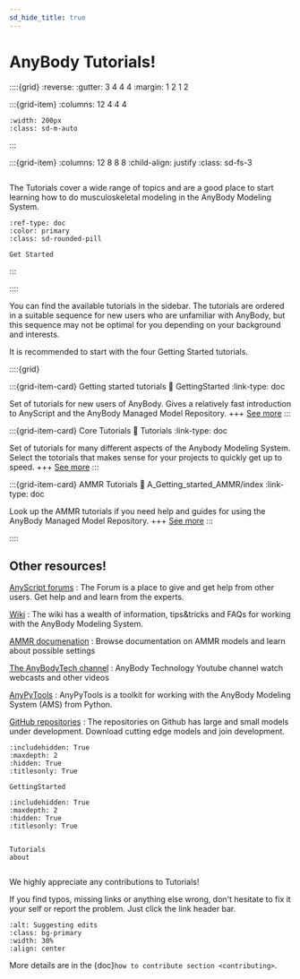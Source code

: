 ```yaml
---
sd_hide_title: true
---
```

# AnyBody Tutorials!

::::{grid}
:reverse:
:gutter: 3 4 4 4
:margin: 1 2 1 2

:::{grid-item}
:columns: 12 4 4 4

```{image} _static/AnyBodyTutorials.svg
:width: 200px
:class: sd-m-auto
```

:::

:::{grid-item}
:columns: 12 8 8 8
:child-align: justify
:class: sd-fs-3

```{rubric} Tutorials for the AnyBody Modeling System
```

The Tutorials cover a wide range of topics and are a good place to start learning how to
do musculoskeletal modeling in the AnyBody Modeling System.

```{button-ref} A_Getting_started/intro
:ref-type: doc
:color: primary
:class: sd-rounded-pill

Get Started
```

:::

::::



You can find the available tutorials in the sidebar. The tutorials are ordered in a suitable sequence for
new users who are unfamiliar with AnyBody, but this sequence may not be optimal
for you depending on your background and interests.

It is recommended to start with the four Getting Started tutorials.

::::{grid}

:::{grid-item-card} Getting started tutorials
:link: GettingStarted
:link-type: doc

Set of tutorials for new users of AnyBody. Gives a relatively fast introduction to AnyScript and the AnyBody Managed Model Repository.
+++
[See more](GettingStarted.md)
:::

:::{grid-item-card} Core Tutorials
:link: Tutorials
:link-type: doc

Set of tutorials for many different aspects of the Anybody Modeling System. Select the totorials that makes sense for your projects to quickly get up to speed.
+++
[See more](Tutorials.md)
:::

:::{grid-item-card} AMMR Tutorials
:link: A_Getting_started_AMMR/index
:link-type: doc

Look up the AMMR tutorials if you need help and guides for using the AnyBody Managed Model Repository. 
+++
[See more](A_Getting_started_AMMR/index.md)
:::



::::

## Other resources!


[AnyScript forums](https://forum.anyscript.org/)
: The Forum is a place to give and get help from other users. Get help and and learn from the experts.


[Wiki](https://github.com/AnyBody/support/wiki)
: The wiki has a wealth of information, tips&tricks and FAQs for working with the AnyBody Modeling System.


[AMMR documenation](https://anyscript.org/ammr-doc/)
: Browse documentation on AMMR models and learn about possible settings

[The AnyBodyTech channel](https://www.youtube.com/user/anybodytech)
: AnyBody Technology Youtube channel watch webcasts and other videos

[AnyPyTools](https://anybody-research-group.github.io/anypytools-docs/)
: AnyPyTools is a toolkit for working with the AnyBody Modeling System (AMS) from Python.

[GitHub repositories](https://github.com/anybody)
: The repositories on Github has large and small models under development. Download cutting edge models and join development.


```{toctree}
:includehidden: True
:maxdepth: 2
:hidden: True
:titlesonly: True

GettingStarted
```

```{toctree}
:includehidden: True
:maxdepth: 2
:hidden: True
:titlesonly: True


Tutorials
about
```


```{rubric} Help make tutorials better!
```

We highly appreciate any contributions to Tutorials!

If you find typos, missing links or anything else wrong, don't hesitate to fix
it your self or report the problem. Just click the link header bar. 

```{image} ./_static/suggest_edits.png
:alt: Suggesting edits
:class: bg-primary
:width: 30%
:align: center
```

More details are in the {doc}`how to contribute section <contributing>`.






